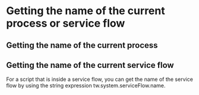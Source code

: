 # Getting the name of the current process or service flow

## Getting the name of the current process

## Getting the name of the current service flow

For a script that is inside a service flow, you can get the name of the service flow by using the
string expression tw.system.serviceFlow.name.